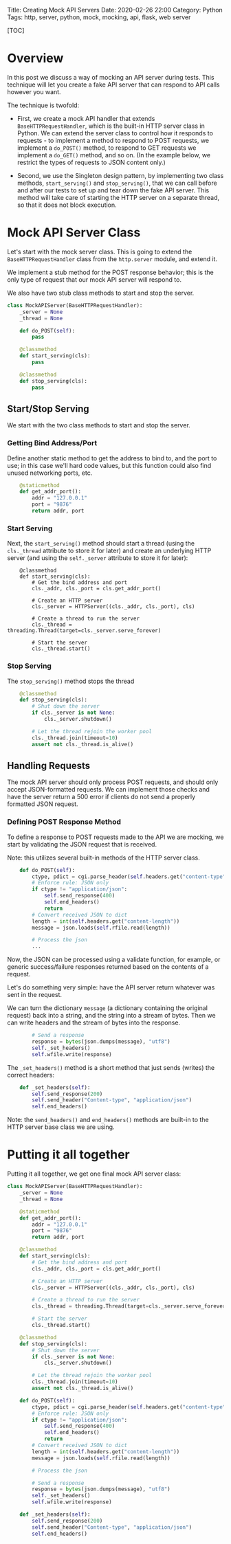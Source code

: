 Title: Creating Mock API Servers
Date: 2020-02-26 22:00
Category: Python
Tags: http, server, python, mock, mocking, api, flask, web server

[TOC]

# Overview

In this post we discuss a way of mocking an API server during tests.
This technique will let you create a fake API server that can respond
to API calls however you want.

The technique is twofold:

* First, we create a mock API handler that extends `BaseHTTPRequestHandler`, which is the built-in HTTP server
  class in Python. We can extend the server class to control how it responds to requests - to implement a
  method to respond to POST requests, we implement a `do_POST()` method, to respond to GET requests
  we implement a `do_GET()` method, and so on. (In the example below, we restrict the types of requests
  to JSON content only.)

* Second, we use the Singleton design pattern, by implementing 
  two class methods, `start_serving()` and `stop_serving()`, that
  we can call before and after our tests to set up and tear down
  the fake API server. This method will take care of starting the
  HTTP server on a separate thread, so that it does not block 
  execution.

# Mock API Server Class

Let's start with the mock server class. This is going to extend the
`BaseHTTPRequestHandler` class from the `http.server` module, and
extend it.

We implement a stub method for the POST response behavior; this is the
only type of request that our mock API server will respond to.

We also have two stub class methods to start and stop the server.

```python
class MockAPIServer(BaseHTTPRequestHandler):
    _server = None
    _thread = None

    def do_POST(self):
        pass

    @classmethod
    def start_serving(cls):
        pass

    @classmethod
    def stop_serving(cls):
        pass
```

## Start/Stop Serving

We start with the two class methods to start and stop the server.

### Getting Bind Address/Port

Define another static method to get the address to bind to, and the
port to use; in this case we'll hard code values, but this function
could also find unused networking ports, etc.

```python
    @staticmethod
    def get_addr_port():
        addr = "127.0.0.1"
        port = "9876"
        return addr, port
```

### Start Serving

Next, the `start_serving()` method should start a thread
(using the `cls._thread` attribute to store it for later)
and create an underlying HTTP server (and using the `self._server`
attribute to store it for later):

```
    @classmethod
    def start_serving(cls):
        # Get the bind address and port
        cls._addr, cls._port = cls.get_addr_port()

        # Create an HTTP server
        cls._server = HTTPServer((cls._addr, cls._port), cls)

        # Create a thread to run the server
        cls._thread = threading.Thread(target=cls._server.serve_forever)

        # Start the server
        cls._thread.start()
```

### Stop Serving

The `stop_serving()` method stops the thread

```python
    @classmethod
    def stop_serving(cls):
        # Shut down the server
        if cls._server is not None:
            cls._server.shutdown()

        # Let the thread rejoin the worker pool
        cls._thread.join(timeout=10)
        assert not cls._thread.is_alive()
```

## Handling Requests

The mock API server should only process POST requests, and should
only accept JSON-formatted requests. We can implement those checks
and have the server return a 500 error if clients do not send a
properly formatted JSON request.

### Defining POST Response Method

To define a response to POST requests made to the API we are mocking,
we start by validating the JSON request that is received.

Note: this utilizes several built-in methods of the HTTP server class.

```python
    def do_POST(self):
        ctype, pdict = cgi.parse_header(self.headers.get("content-type"))
        # Enforce rule: JSON only
        if ctype != "application/json":
            self.send_response(400)
            self.end_headers()
            return
        # Convert received JSON to dict
        length = int(self.headers.get("content-length"))
        message = json.loads(self.rfile.read(length))

        # Process the json
        ...
```

Now, the JSON can be processed using a validate function,
for example, or generic success/failure responses returned
based on the contents of a request.

Let's do something very simple: have the API server return
whatever was sent in the request.

We can turn the dictionary `message` (a dictionary containing
the original request) back into a string, and the string into
a stream of bytes. Then we can write headers and the stream of
bytes into the response.

```python
        # Send a response
        response = bytes(json.dumps(message), "utf8")
        self._set_headers()
        self.wfile.write(response)
```

The `_set_headers()` method is a short method that just sends
(writes) the correct headers:

```python
    def _set_headers(self):
        self.send_response(200)
        self.send_header("Content-type", "application/json")
        self.end_headers()
```

Note: the `send_headers()` and `end_headers()` methods are built-in
to the HTTP server base class we are using.

# Putting it all together

Putting it all together, we get one final mock API server class:

```python
class MockAPIServer(BaseHTTPRequestHandler):
    _server = None
    _thread = None

    @staticmethod
    def get_addr_port():
        addr = "127.0.0.1"
        port = "9876"
        return addr, port

    @classmethod
    def start_serving(cls):
        # Get the bind address and port
        cls._addr, cls._port = cls.get_addr_port()

        # Create an HTTP server
        cls._server = HTTPServer((cls._addr, cls._port), cls)

        # Create a thread to run the server
        cls._thread = threading.Thread(target=cls._server.serve_forever)

        # Start the server
        cls._thread.start()

    @classmethod
    def stop_serving(cls):
        # Shut down the server
        if cls._server is not None:
            cls._server.shutdown()

        # Let the thread rejoin the worker pool
        cls._thread.join(timeout=10)
        assert not cls._thread.is_alive()

    def do_POST(self):
        ctype, pdict = cgi.parse_header(self.headers.get("content-type"))
        # Enforce rule: JSON only
        if ctype != "application/json":
            self.send_response(400)
            self.end_headers()
            return
        # Convert received JSON to dict
        length = int(self.headers.get("content-length"))
        message = json.loads(self.rfile.read(length))

        # Process the json

        # Send a response
        response = bytes(json.dumps(message), "utf8")
        self._set_headers()
        self.wfile.write(response)

    def _set_headers(self):
        self.send_response(200)
        self.send_header("Content-type", "application/json")
        self.end_headers()
```

